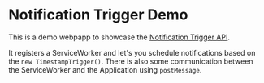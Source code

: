 # Notification Trigger Demo
This is a demo webpapp to showcase the [Notification Trigger API](https://web.dev/notification-triggers/).

It registers a ServiceWorker and let's you schedule notifications based on the `new TimestampTrigger()`. There is also some communication between the ServiceWorker and the Application using `postMessage`.
